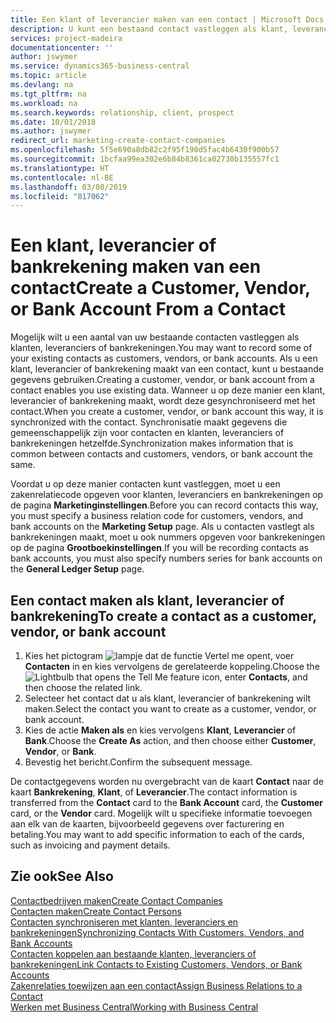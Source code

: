 ```yaml
---
title: Een klant of leverancier maken van een contact | Microsoft Docs
description: U kunt een bestaand contact vastleggen als klant, leverancier of bankrekening met bestaande gegevens en een zakenrelatie opgeven.
services: project-madeira
documentationcenter: ''
author: jswymer
ms.service: dynamics365-business-central
ms.topic: article
ms.devlang: na
ms.tgt_pltfrm: na
ms.workload: na
ms.search.keywords: relationship, client, prospect
ms.date: 10/01/2018
ms.author: jswymer
redirect_url: marketing-create-contact-companies
ms.openlocfilehash: 5f5e690a8db82c2f95f190d5fac4b6430f900b57
ms.sourcegitcommit: 1bcfaa99ea302e6b84b8361ca02730b135557fc1
ms.translationtype: HT
ms.contentlocale: nl-BE
ms.lasthandoff: 03/08/2019
ms.locfileid: "817062"
---
```

# <a name="create-a-customer-vendor-or-bank-account-from-a-contact"></a><span data-ttu-id="eb6f1-103">Een klant, leverancier of bankrekening maken van een contact</span><span class="sxs-lookup"><span data-stu-id="eb6f1-103">Create a Customer, Vendor, or Bank Account From a Contact</span></span>
<span data-ttu-id="eb6f1-104">Mogelijk wilt u een aantal van uw bestaande contacten vastleggen als klanten, leveranciers of bankrekeningen.</span><span class="sxs-lookup"><span data-stu-id="eb6f1-104">You may want to record some of your existing contacts as customers, vendors, or bank accounts.</span></span> <span data-ttu-id="eb6f1-105">Als u een klant, leverancier of bankrekening maakt van een contact, kunt u bestaande gegevens gebruiken.</span><span class="sxs-lookup"><span data-stu-id="eb6f1-105">Creating a customer, vendor, or bank account from a contact enables you use existing data.</span></span> <span data-ttu-id="eb6f1-106">Wanneer u op deze manier een klant, leverancier of bankrekening maakt, wordt deze gesynchroniseerd met het contact.</span><span class="sxs-lookup"><span data-stu-id="eb6f1-106">When you create a customer, vendor, or bank account this way, it is synchronized with the contact.</span></span> <span data-ttu-id="eb6f1-107">Synchronisatie maakt gegevens die gemeenschappelijk zijn voor contacten en klanten, leveranciers of bankrekeningen hetzelfde.</span><span class="sxs-lookup"><span data-stu-id="eb6f1-107">Synchronization makes information that is common between contacts and customers, vendors, or bank account the same.</span></span>

<span data-ttu-id="eb6f1-108">Voordat u op deze manier contacten kunt vastleggen, moet u een zakenrelatiecode opgeven voor klanten, leveranciers en bankrekeningen op de pagina **Marketinginstellingen**.</span><span class="sxs-lookup"><span data-stu-id="eb6f1-108">Before you can record contacts this way, you must specify a business relation code for customers, vendors, and bank accounts on the **Marketing Setup** page.</span></span> <span data-ttu-id="eb6f1-109">Als u contacten vastlegt als bankrekeningen maakt, moet u ook nummers opgeven voor bankrekeningen op de pagina **Grootboekinstellingen**.</span><span class="sxs-lookup"><span data-stu-id="eb6f1-109">If you will be recording contacts as bank accounts, you must also specify numbers series for bank accounts on the **General Ledger Setup** page.</span></span>

## <a name="to-create-a-contact-as-a-customer-vendor-or-bank-account"></a><span data-ttu-id="eb6f1-110">Een contact maken als klant, leverancier of bankrekening</span><span class="sxs-lookup"><span data-stu-id="eb6f1-110">To create a contact as a customer, vendor, or bank account</span></span>
1. <span data-ttu-id="eb6f1-111">Kies het pictogram ![lampje dat de functie Vertel me opent](media/ui-search/search_small.png "Vertel me wat u wilt doen"), voer **Contacten** in en kies vervolgens de gerelateerde koppeling.</span><span class="sxs-lookup"><span data-stu-id="eb6f1-111">Choose the ![Lightbulb that opens the Tell Me feature](media/ui-search/search_small.png "Tell me what you want to do") icon, enter **Contacts**, and then choose the related link.</span></span>
2. <span data-ttu-id="eb6f1-112">Selecteer het contact dat u als klant, leverancier of bankrekening wilt maken.</span><span class="sxs-lookup"><span data-stu-id="eb6f1-112">Select the contact you want to create as a customer, vendor, or bank account.</span></span>
3. <span data-ttu-id="eb6f1-113">Kies de actie **Maken als** en kies vervolgens **Klant**, **Leverancier** of **Bank**.</span><span class="sxs-lookup"><span data-stu-id="eb6f1-113">Choose the **Create As** action, and then choose either **Customer**, **Vendor**, or **Bank**.</span></span>
4. <span data-ttu-id="eb6f1-114">Bevestig het bericht.</span><span class="sxs-lookup"><span data-stu-id="eb6f1-114">Confirm the subsequent message.</span></span>

<span data-ttu-id="eb6f1-115">De contactgegevens worden nu overgebracht van de kaart **Contact** naar de kaart **Bankrekening**, **Klant**, of **Leverancier**.</span><span class="sxs-lookup"><span data-stu-id="eb6f1-115">The contact information is transferred from the **Contact** card to the **Bank Account** card, the **Customer** card, or the **Vendor** card.</span></span> <span data-ttu-id="eb6f1-116">Mogelijk wilt u specifieke informatie toevoegen aan elk van de kaarten, bijvoorbeeld gegevens over facturering en betaling.</span><span class="sxs-lookup"><span data-stu-id="eb6f1-116">You may want to add specific information to each of the cards, such as invoicing and payment details.</span></span>

## <a name="see-also"></a><span data-ttu-id="eb6f1-117">Zie ook</span><span class="sxs-lookup"><span data-stu-id="eb6f1-117">See Also</span></span>
[<span data-ttu-id="eb6f1-118">Contactbedrijven maken</span><span class="sxs-lookup"><span data-stu-id="eb6f1-118">Create Contact Companies</span></span>](marketing-create-contact-companies.md)  
[<span data-ttu-id="eb6f1-119">Contacten maken</span><span class="sxs-lookup"><span data-stu-id="eb6f1-119">Create Contact Persons</span></span>](marketing-create-contact-persons.md)  
[<span data-ttu-id="eb6f1-120">Contacten synchroniseren met klanten, leveranciers en bankrekeningen</span><span class="sxs-lookup"><span data-stu-id="eb6f1-120">Synchronizing Contacts With Customers, Vendors, and Bank Accounts</span></span>](marketing-synchronize-contacts-customers-vendors-bank-accounts.md)  
[<span data-ttu-id="eb6f1-121">Contacten koppelen aan bestaande klanten, leveranciers of bankrekeningen</span><span class="sxs-lookup"><span data-stu-id="eb6f1-121">Link Contacts to Existing Customers, Vendors, or Bank Accounts</span></span>](marketing-how-link-contact.md)  
[<span data-ttu-id="eb6f1-122">Zakenrelaties toewijzen aan een contact</span><span class="sxs-lookup"><span data-stu-id="eb6f1-122">Assign Business Relations to a Contact</span></span>](marketing-business-relations.md#AssignBusRelContact)  
[<span data-ttu-id="eb6f1-123">Werken met Business Central</span><span class="sxs-lookup"><span data-stu-id="eb6f1-123">Working with Business Central</span></span>](ui-work-product.md)

